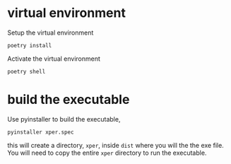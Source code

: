 # virtual environment
Setup the virtual environment 
```
poetry install
```

Activate the virtual environment
```
poetry shell
```

# build the executable
Use pyinstaller to build the executable,

```
pyinstaller xper.spec
```

this will create a directory,
``xper``, inside ``dist`` where you will the the exe file. 
You will need to copy the entire ``xper`` directory to run the executable.